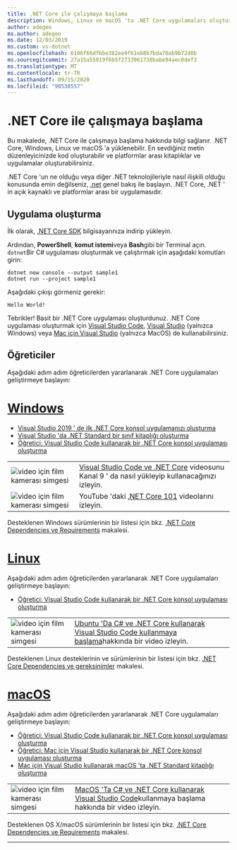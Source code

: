 ```yaml
---
title: .NET Core ile çalışmaya başlama
description: Windows, Linux ve macOS 'ta .NET Core uygulamaları oluşturmayı öğrenmek için kaynakları bulun.
author: adegeo
ms.author: adegeo
ms.date: 12/03/2019
ms.custom: vs-dotnet
ms.openlocfilehash: 6106f66dfbbe382ee9f61eb8b7bda70ab9b72d0b
ms.sourcegitcommit: 27a15a55019f6b5f2733961738babe94aec0def3
ms.translationtype: MT
ms.contentlocale: tr-TR
ms.lasthandoff: 09/15/2020
ms.locfileid: "90538557"
---
```

# <a name="get-started-with-net-core"></a>.NET Core ile çalışmaya başlama

Bu makalede, .NET Core ile çalışmaya başlama hakkında bilgi sağlanır. .NET Core, Windows, Linux ve macOS 'a yüklenebilir. En sevdiğiniz metin düzenleyicinizde kod oluşturabilir ve platformlar arası kitaplıklar ve uygulamalar oluşturabilirsiniz.

.NET Core 'un ne olduğu veya diğer .NET teknolojileriyle nasıl ilişkili olduğu konusunda emin değilseniz, [.net](https://dotnet.microsoft.com/learn/dotnet/what-is-dotnet) genel bakış ile başlayın. .NET Core, .NET ' in açık kaynaklı ve platformlar arası bir uygulamasıdır.

## <a name="create-an-application"></a>Uygulama oluşturma

İlk olarak, [.NET Core SDK](https://dotnet.microsoft.com/download) bilgisayarınıza indirip yükleyin.

Ardından, **PowerShell**, **komut istemi**veya **Bash**gibi bir Terminal açın. `dotnet`Bir C# uygulaması oluşturmak ve çalıştırmak için aşağıdaki komutları girin:

```dotnetcli
dotnet new console --output sample1
dotnet run --project sample1
```

Aşağıdaki çıkışı görmeniz gerekir:

```console
Hello World!
```

Tebrikler! Basit bir .NET Core uygulaması oluşturdunuz. .NET Core uygulaması oluşturmak için [Visual Studio Code](./tutorials/with-visual-studio-code.md), [Visual Studio](./tutorials/with-visual-studio.md) (yalnızca Windows) veya [Mac için Visual Studio](tutorials/with-visual-studio-mac.md) (yalnızca MacOS) de kullanabilirsiniz.

## <a name="tutorials"></a>Öğreticiler

Aşağıdaki adım adım öğreticilerden yararlanarak .NET Core uygulamaları geliştirmeye başlayın:

<!-- markdownlint-disable MD025 -->

# <a name="windows"></a>[Windows](#tab/windows)

- [Visual Studio 2019 ' de ilk .NET Core konsol uygulamanızı oluşturma](./tutorials/with-visual-studio.md)
- [Visual Studio 'da .NET Standard bir sınıf kitaplığı oluşturma](./tutorials/library-with-visual-studio.md)
- [Öğretici: Visual Studio Code kullanarak bir .NET Core konsol uygulaması oluşturma](tutorials/with-visual-studio-code.md)

|   |   |
|---|---|
| ![video için film kamerası simgesi](./media/video-icon.png "Nasıl yapılacağını görmek için") | [Visual Studio Code ve .NET Core](https://channel9.msdn.com/Blogs/dotnet/Get-started-with-VS-Code-using-CSharp-and-NET-Core/) videosunu Kanal 9 ' da nasıl yükleyip kullanacağınızı izleyin. |
| ![video için film kamerası simgesi](./media/video-icon.png "Nasıl yapılacağını görmek için") | YouTube 'daki [.NET Core 101](https://www.youtube.com/playlist?list=PLdo4fOcmZ0oWoazjhXQzBKMrFuArxpW80) videolarını izleyin. |

Desteklenen Windows sürümlerinin bir listesi için bkz. [.NET Core Dependencies ve Requirements](./install/windows.md) makalesi.

# <a name="linux"></a>[Linux](#tab/linux)

Aşağıdaki adım adım öğreticilerden yararlanarak .NET Core uygulamaları geliştirmeye başlayın:

- [Öğretici: Visual Studio Code kullanarak bir .NET Core konsol uygulaması oluşturma](tutorials/with-visual-studio-code.md)

|   |   |
|---|---|
| ![video için film kamerası simgesi](./media/video-icon.png "Nasıl yapılacağını görmek için") | [Ubuntu 'Da C# ve .NET Core kullanarak Visual Studio Code kullanmaya başlama](https://channel9.msdn.com/Blogs/dotnet/Get-started-with-VS-Code-Csharp-dotnet-Core-Ubuntu)hakkında bir video izleyin. |

Desteklenen Linux desteklerinin ve sürümlerinin bir listesi için bkz. [.NET Core Dependencies ve gereksinimler](./install/linux.md) makalesi.

# <a name="macos"></a>[macOS](#tab/macos)

Aşağıdaki adım adım öğreticilerden yararlanarak .NET Core uygulamaları geliştirmeye başlayın:

- [Öğretici: Visual Studio Code kullanarak bir .NET Core konsol uygulaması oluşturma](tutorials/with-visual-studio-code.md)
- [Öğretici: Mac için Visual Studio kullanarak bir .NET Core konsol uygulaması oluşturma](tutorials/with-visual-studio-mac.md)
- [Mac için Visual Studio kullanarak macOS 'ta .NET Standard kitaplığı oluşturma](tutorials/library-with-visual-studio-mac.md)

|   |   |
|---|---|
| ![video için film kamerası simgesi](media/video-icon.png "Nasıl yapılacağını görmek için") | [MacOS 'Ta C# ve .NET Core kullanarak Visual Studio Code](https://channel9.msdn.com/Blogs/dotnet/Get-started-VSCode-NET-Core-Mac)kullanmaya başlama hakkında bir video izleyin. |

Desteklenen OS X/macOS sürümlerinin bir listesi için bkz. [.NET Core Dependencies ve Requirements](./install/macos.md) makalesi.

---
